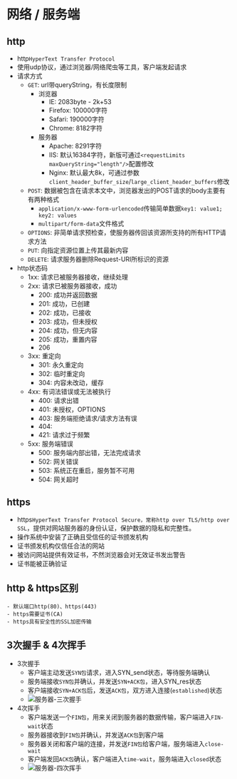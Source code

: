 # 网络 / 服务端

## http
- http`HyperText Transfer Protocol`
- 使用udp协议，通过浏览器/网络爬虫等工具，客户端发起请求
- 请求方式
    - `GET`: url带queryString，有长度限制
        - 浏览器
            - IE: 2083byte - 2k+53
            - Firefox: 100000字符
            - Safari: 190000字符
            - Chrome: 8182字符
        - 服务器
            - Apache: 8291字符
            - IIS: 默认16384字符，新版可通过`<requestLimits maxQueryString="length"/>`配置修改
            - Nginx: 默认最大8k，可通过参数`client_header_buffer_size`/`large_client_header_buffers`修改
    - `POST`: 数据被包含在请求本文中，浏览器发出的POST请求的body主要有有两种格式
        - `application/x-www-form-urlencoded`传输简单数据`key1: value1; key2: values`
        - `multipart/form-data`文件格式
    - `OPTIONS`: 非简单请求预检查，使服务器传回该资源所支持的所有HTTP请求方法
    - `PUT`: 向指定资源位置上传其最新内容
    - `DELETE`: 请求服务器删除Request-URI所标识的资源
- http状态码
    - 1xx: 请求已被服务器接收，继续处理
    - 2xx: 请求已被服务器接收，成功
        - 200: 成功并返回数据
        - 201: 成功，已创建
        - 202: 成功，已接收
        - 203: 成功，但未授权
        - 204: 成功，但无内容
        - 205: 成功，重置内容
        - 206
    - 3xx: 重定向
        - 301: 永久重定向
        - 302: 临时重定向
        - 304: 内容未改动，缓存
    - 4xx: 有词法错误或无法被执行
        - 400: 请求出错
        - 401: 未授权，OPTIONS
        - 403: 服务端拒绝请求/请求方法有误
        - 404: 
        - 421: 请求过于频繁
    - 5xx: 服务端错误
        - 500: 服务端内部出错，无法完成请求
        - 502: 网关错误
        - 503: 系统正在重启，服务暂不可用
        - 504: 网关超时


## https
- https`HyperText Transfer Protocol Secure，常称http over TLS/http over SSL`，提供对网站服务器的身份认证，保护数据的隐私和完整性。
- 操作系统中安装了正确且受信任的证书颁发机构
- 证书颁发机构仅信任合法的网站
- 被访问网站提供有效证书，不然浏览器会对无效证书发出警告
- 证书能被正确验证


## http & https区别
    - 默认端口http(80)、https(443)
    - https需要证书(CA)
    - https具有安全性的SSL加密传输


## 3次握手 & 4次挥手
- 3次握手
    - 客户端主动发送`SYN包`请求，进入SYN_send状态，等待服务端确认
    - 服务端接收`SYN包`并确认，并发送`SYN+ACK包`，进入SYN_res状态
    - 客户端接收`SYN+ACK包`后，发送`ACK包`，双方进入连接(`established`)状态
    - ![服务器-三次握手](/三次握手.png)
- 4次挥手
    - 客户端发送一个`FIN包`，用来关闭到服务器的数据传输，客户端进入`FIN-wait`状态 
    - 服务器接收到`FIN包`并确认，并发送`ACK包`到客户端
    - 服务器关闭和客户端的连接，并发送`FIN包`给客户端，服务端进入`close-wait`
    - 客户端发回`ACK包`确认，客户端进入`time-wait`，服务端进入`closed`状态
    - ![服务器-四次挥手](/四次挥手.png)

